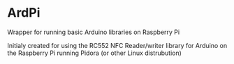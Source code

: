 # ArdPi
Wrapper for running basic Arduino libraries on Raspberry Pi

Initialy created for using the RC552 NFC Reader/writer library for Arduino on the Raspberry Pi running Pidora (or other Linux distrubution)

